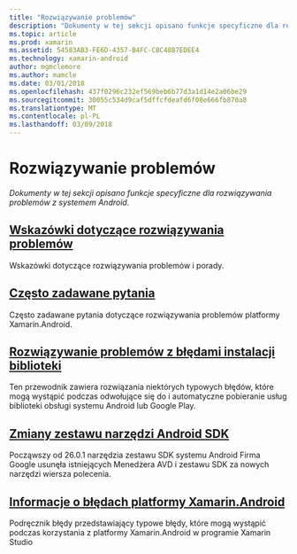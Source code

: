 ```yaml
---
title: "Rozwiązywanie problemów"
description: "Dokumenty w tej sekcji opisano funkcje specyficzne dla rozwiązywania problemów z systemem Android."
ms.topic: article
ms.prod: xamarin
ms.assetid: 54583AB3-FE6D-4357-B4FC-CBC48B7EDEE4
ms.technology: xamarin-android
author: mgmclemore
ms.author: mamcle
ms.date: 03/01/2018
ms.openlocfilehash: 437f0296c232ef569beb6b77d3a1d14e2a06be29
ms.sourcegitcommit: 30055c534d9caf5dffcfdeafd6f08e666fb870a8
ms.translationtype: MT
ms.contentlocale: pl-PL
ms.lasthandoff: 03/09/2018
---
```

# <a name="troubleshooting"></a>Rozwiązywanie problemów

_Dokumenty w tej sekcji opisano funkcje specyficzne dla rozwiązywania problemów z systemem Android._

## <a name="troubleshooting-tipsandroidtroubleshootingtroubleshootingmd"></a>[Wskazówki dotyczące rozwiązywania problemów](~/android/troubleshooting/troubleshooting.md)

Wskazówki dotyczące rozwiązywania problemów i porady.


## <a name="frequently-asked-questionsquestionsindexmd"></a>[Często zadawane pytania](questions/index.md)

Często zadawane pytania dotyczące rozwiązywania problemów platformy Xamarin.Android.


## <a name="resolving-library-installation-errorsandroidtroubleshootingresolving-library-installation-errorsmd"></a>[Rozwiązywanie problemów z błędami instalacji biblioteki](~/android/troubleshooting/resolving-library-installation-errors.md)

Ten przewodnik zawiera rozwiązania niektórych typowych błędów, które mogą wystąpić podczas odwołujące się do i automatyczne pobieranie usług biblioteki obsługi systemu Android lub Google Play.


## <a name="changes-to-the-android-sdk-toolingandroidtroubleshootingsdk-cli-tooling-changesmd"></a>[Zmiany zestawu narzędzi Android SDK](~/android/troubleshooting/sdk-cli-tooling-changes.md)

Począwszy od 26.0.1 narzędzia zestawu SDK systemu Android Firma Google usunęła istniejących Menedżera AVD i zestawu SDK za nowych narzędzi wiersza polecenia.


## <a name="xamarinandroid-errors-referenceandroidtroubleshootingerrorsmd"></a>[Informacje o błędach platformy Xamarin.Android](~/android/troubleshooting/errors.md)

Podręcznik błędy przedstawiający typowe błędy, które mogą wystąpić podczas korzystania z platformy Xamarin.Android w programie Xamarin Studio
